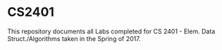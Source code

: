 # CS2401
This repository documents all Labs completed for CS 2401 - Elem. Data Struct./Algorithms taken in the Spring of 2017.
